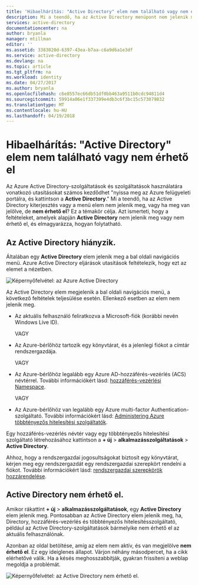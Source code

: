 ```yaml
---
title: 'Hibaelhárítás: "Active Directory" elem nem található vagy nem érhető el |} Microsoft Docs'
description: Mi a teendő, ha az Active Directory menüpont nem jelenik meg az Azure felügyeleti portálján.
services: active-directory
documentationcenter: na
author: bryanla
manager: mtillman
editor: ''
ms.assetid: 3383020d-6397-43ea-b7aa-c6a9d6a1e3df
ms.service: active-directory
ms.devlang: na
ms.topic: article
ms.tgt_pltfrm: na
ms.workload: identity
ms.date: 04/27/2017
ms.author: bryanla
ms.openlocfilehash: c6e8557ec66db51df0bb463a9511b0cdc94811d4
ms.sourcegitcommit: 59914a06e1f337399e4db3c6f3bc15c573079832
ms.translationtype: MT
ms.contentlocale: hu-HU
ms.lasthandoff: 04/19/2018
---
```

# <a name="troubleshooting-active-directory-item-is-missing-or-not-available"></a>Hibaelhárítás: "Active Directory" elem nem található vagy nem érhető el
Az Azure Active Directory-szolgáltatások és szolgáltatások használatára vonatkozó utasításokat számos kezdődhet "nyissa meg az Azure felügyeleti portálra, és kattintson a **Active Directory**." Mi a teendő, ha az Active Directory kiterjesztés vagy a menü elem nem jelenik meg, vagy ha meg van jelölve, de **nem érhető el**? Ez a témakör célja. Azt ismerteti, hogy a feltételeket, amelyek alapján **Active Directory** nem jelenik meg vagy nem érhető el, és elmagyarázza, hogyan folytatható.

## <a name="active-directory-is-missing"></a>Az Active Directory hiányzik.
Általában egy **Active Directory** elem jelenik meg a bal oldali navigációs menü. Azure Active Directory eljárások utasítások feltételezik, hogy ezt az elemet a nézetben.

![Képernyőfelvétel: az Azure Active Directory](./media/active-directory-troubleshooting/typical-view.png)

Az Active Directory elem megjelenik a bal oldali navigációs menü, a következő feltételek teljesülése esetén. Ellenkező esetben az elem nem jelenik meg.

* Az aktuális felhasználó feliratkozva a Microsoft-fiók (korábbi nevén Windows Live ID).
  
    VAGY
* Az Azure-bérlőhöz tartozik egy könyvtárat, és a jelenlegi fiókot a címtár rendszergazdája.
  
    VAGY
* Az Azure-bérlőhöz legalább egy Azure AD-hozzáférés-vezérlés (ACS) névtérrel. További információkért lásd: [hozzáférés-vezérlési Namespace](https://msdn.microsoft.com/library/azure/gg185908.aspx).
  
    VAGY
* Az Azure-bérlőhöz van legalább egy Azure multi-factor Authentication-szolgáltató. További információkért lásd: [Administering Azure többtényezős hitelesítési szolgáltatók](authentication/howto-mfa-getstarted.md).

Egy hozzáférés-vezérlés névtér vagy egy többtényezős hitelesítési szolgáltató létrehozásához kattintson a **+ új** > **alkalmazásszolgáltatások** > **Active Directory**.

Ahhoz, hogy a rendszergazdai jogosultságokat biztosít egy könyvtárat, kérjen meg egy rendszergazdát egy rendszergazdai szerepkört rendelni a fiókot. További információkért lásd: [rendszergazdai szerepkörök hozzárendelése](active-directory-assign-admin-roles-azure-portal.md).

## <a name="active-directory-is-not-available"></a>Active Directory nem érhető el.
Amikor rákattint **+ új** > **alkalmazásszolgáltatások**, egy **Active Directory** elem jelenik meg. Pontosabban az Active Directory elem jelenik meg, ha, Directory, hozzáférés-vezérlés és többtényezős hitelesítésszolgáltató, például az Active Directory-szolgáltatások bármelyike nem érhető el az aktuális felhasználónak.

Azonban az oldal betöltése, amíg az elem nem aktív, és van megjelölve **nem érhető el**. Ez egy ideiglenes állapot. Várjon néhány másodpercet, ha a cikk elérhetővé válik. Ha a késés meghosszabbítják, gyakran frissíteni a weblap megoldja a problémát.

![Képernyőfelvétel: az Active Directory nem érhető el.](./media/active-directory-troubleshooting/not-available.png)


